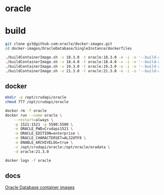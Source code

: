 # oracle

# build
```bash
git clone git@github.com:oracle/docker-images.git
cd docker-images/OracleDatabase/SingleInstance/dockerfiles

./buildContainerImage.sh -v 18.3.0 -t oracle:18.3.0 -e -i -o '--build-arg SLIMMING=false'
./buildContainerImage.sh -v 18.4.0 -t oracle:18.4.0 -x -i -o '--build-arg SLIMMING=false'
./buildContainerImage.sh -v 19.3.0 -t oracle:19.3.0 -e -i -o '--build-arg SLIMMING=false'
./buildContainerImage.sh -v 21.3.0 -t oracle:21.3.0 -e -i -o '--build-arg SLIMMING=false'
```

## docker
```bash
mkdir -p /opt/crudapi/oracle
chmod 777 /opt/crudapi/oracle

docker rm -f oracle
docker run --name oracle \
    --restart=always \
    -p 1521:1521 -p 5500:5500 \
    -e ORACLE_PWD=Crudapi1521 \
    -e ORACLE_EDITION=enterprise \
    -e ORACLE_CHARACTERSET=AL32UTF8 \
    -e ENABLE_ARCHIVELOG=true \
    -v /opt/crudapi/oracle:/opt/oracle/oradata \
    -d oracle:21.3.0

docker logs -f oracle
``` 

## docs
[Oracle Database container images](https://github.com/oracle/docker-images/blob/main/OracleDatabase/SingleInstance/README.md)

